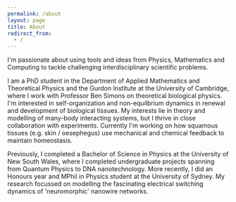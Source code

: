 ```yaml
---
permalink: /about
layout: page
title: About
redirect_from:
  - /
---
```


I'm passionate about using tools and ideas from Physics, Mathematics and Computing to tackle challenging interdisciplinary scientific problems.

I am a PhD student in the Department of Applied Mathematics and Theoretical Physics and the Gurdon Institute at the University of Cambridge, where I work with Professor Ben Simons on theoretical biological physics. I'm interested in self-organization and non-equilbrium dynamics in renewal and development of biological tissues. My interests lie in theory and modelling of many-body interacting systems, but I thrive in close collaboration with experiments. Currently I'm working on how squamous tissues (e.g. skin / oesephegus) use mechanical and chemical feedback to maintain homeostasis.

Previously, I completed a Bachelor of Science in Physics at the University of New South Wales, where I completed undergraduate projects spanning from Quantum Physics to DNA nanotechnology. More recently, I did an Honours year and MPhil in Physics student at the University of Sydney. My research focussed on modelling the fascinating electrical switching dynamics of 'neuromorphic' nanowire networks.

